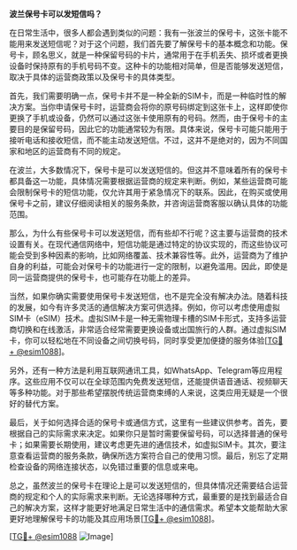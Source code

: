**波兰保号卡可以发短信吗？**

在日常生活中，很多人都会遇到类似的问题：我有一张波兰的保号卡，这张卡能不能用来发送短信呢？对于这个问题，我们首先要了解保号卡的基本概念和功能。保号卡，顾名思义，就是一种保留号码的卡片，通常用于在手机丢失、损坏或者更换设备时保持原有的手机号码不变。这种卡的功能相对简单，但是否能够发送短信，取决于具体的运营商政策以及保号卡的具体类型。

首先，我们需要明确一点，保号卡并不是一种全新的SIM卡，而是一种临时性的解决方案。当你申请保号卡时，运营商会将你的原号码绑定到这张卡上，这样即使你更换了手机或设备，仍然可以通过这张卡使用原有的号码。然而，由于保号卡的主要目的是保留号码，因此它的功能通常较为有限。具体来说，保号卡可能只能用于接听电话和接收短信，而不能主动发送短信。不过，这并不是绝对的，因为不同国家和地区的运营商有不同的规定。

在波兰，大多数情况下，保号卡是可以发送短信的。但这并不意味着所有的保号卡都具备这一功能，具体情况需要根据运营商的规定来判断。例如，某些运营商可能会限制保号卡的短信功能，仅允许其用于紧急情况下的联系。因此，在购买或使用保号卡之前，建议仔细阅读相关的服务条款，并咨询运营商客服以确认具体的功能范围。

那么，为什么有些保号卡可以发送短信，而有些却不行呢？这主要与运营商的技术设置有关。在现代通信网络中，短信功能是通过特定的协议实现的，而这些协议可能会受到多种因素的影响，比如网络覆盖、技术兼容性等。此外，运营商为了维护自身的利益，可能会对保号卡的功能进行一定的限制，以避免滥用。因此，即使是同一运营商提供的保号卡，也可能存在功能上的差异。

当然，如果你确实需要使用保号卡发送短信，也不是完全没有解决办法。随着科技的发展，如今有许多灵活的通信解决方案可供选择。例如，你可以考虑使用虚拟SIM卡（eSIM）技术。虚拟SIM卡是一种无需物理卡槽的SIM卡形式，支持多运营商切换和在线激活，非常适合经常需要更换设备或出国旅行的人群。通过虚拟SIM卡，你可以轻松地在不同设备之间切换号码，同时享受更加便捷的服务体验[[TG💪+ @esim1088](https://t.me/s/esim1088)]。

另外，还有一种方法是利用互联网通讯工具，如WhatsApp、Telegram等应用程序。这些应用不仅可以在全球范围内免费发送短信，还能提供语音通话、视频聊天等多种功能。对于那些希望摆脱传统运营商束缚的人来说，这类应用无疑是一个很好的替代方案。

最后，关于如何选择合适的保号卡或通信方式，这里有一些建议供参考。首先，要根据自己的实际需求来决定。如果你只是暂时需要保留号码，可以选择普通的保号卡；如果需要长期使用，建议考虑更先进的通信技术，如虚拟SIM卡。其次，要注意查看运营商的服务条款，确保所选方案符合自己的使用习惯。最后，别忘了定期检查设备的网络连接状态，以免错过重要的信息或来电。

总之，虽然波兰的保号卡在理论上是可以发送短信的，但具体情况还需要结合运营商的规定和个人的实际需求来判断。无论选择哪种方式，最重要的是找到最适合自己的解决方案，这样才能更好地满足日常生活中的通信需求。希望本文能帮助大家更好地理解保号卡的功能及其应用场景[[TG💪+ @esim1088](https://t.me/s/esim1088)]。

[[TG💪+ @esim1088](https://t.me/s/esim1088) ![Image](https://i.postimg.cc/4NQfJmqS/Snipaste-2025-05-13-00-14-12.png)]